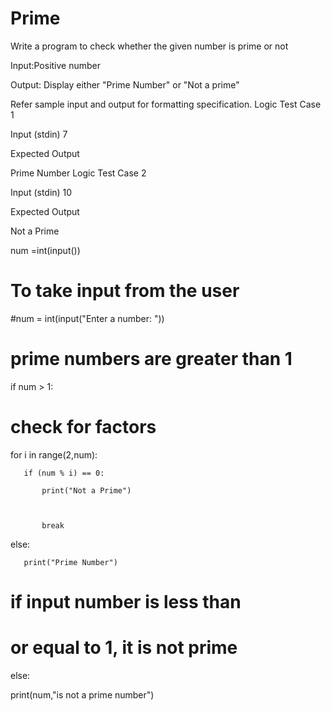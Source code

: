 # Prime


Write a program to check whether the given number is prime or not

Input:Positive number

Output: Display either "Prime Number" or "Not a prime"

Refer sample input and output for formatting specification.
Logic Test Case 1

Input (stdin)
7

Expected Output

Prime Number
Logic Test Case 2

Input (stdin)
10

Expected Output

Not a Prime



num =int(input())

# To take input from the user

#num = int(input("Enter a number: "))

# prime numbers are greater than 1

if num > 1:

   # check for factors

   for i in range(2,num):

       if (num % i) == 0:

           print("Not a Prime")

          

           break

   else:

       print("Prime Number")

       

# if input number is less than

# or equal to 1, it is not prime

else:

   print(num,"is not a prime number")
      

